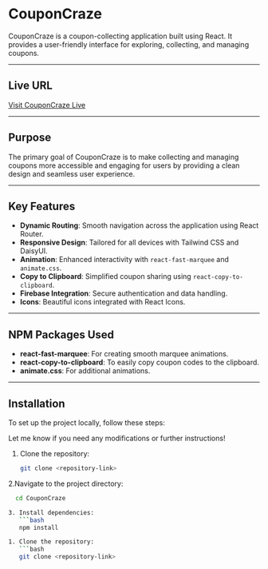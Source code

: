 # CouponCraze

CouponCraze is a coupon-collecting application built using React. It provides a user-friendly interface for exploring, collecting, and managing coupons.

---

## Live URL

[Visit CouponCraze Live](https://discount-pro-ec7f0.web.app/)

---

## Purpose

The primary goal of CouponCraze is to make collecting and managing coupons more accessible and engaging for users by providing a clean design and seamless user experience.

---

## Key Features

- **Dynamic Routing**: Smooth navigation across the application using React Router.
- **Responsive Design**: Tailored for all devices with Tailwind CSS and DaisyUI.
- **Animation**: Enhanced interactivity with `react-fast-marquee` and `animate.css`.
- **Copy to Clipboard**: Simplified coupon sharing using `react-copy-to-clipboard`.
- **Firebase Integration**: Secure authentication and data handling.
- **Icons**: Beautiful icons integrated with React Icons.

---

## NPM Packages Used

- **react-fast-marquee**: For creating smooth marquee animations.
- **react-copy-to-clipboard**: To easily copy coupon codes to the clipboard.
- **animate.css**: For additional animations.

---

## Installation

To set up the project locally, follow these steps:

Let me know if you need any modifications or further instructions!


1. Clone the repository:
   ```bash
   git clone <repository-link>

2.Navigate to the project directory:
```bash
  cd CouponCraze

3. Install dependencies:
   ```bash
   npm install

1. Clone the repository:
   ```bash
   git clone <repository-link>
